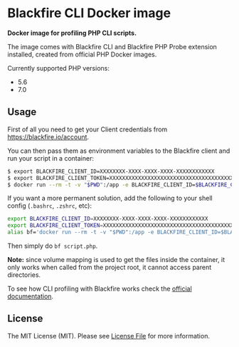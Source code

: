 # Blackfire CLI Docker image

**Docker image for profiling PHP CLI scripts.**

The image comes with Blackfire CLI and Blackfire PHP Probe extension installed, created from official PHP Docker images.

Currently supported PHP versions:

- 5.6
- 7.0


## Usage

First of all you need to get your Client credentials from https://blackfire.io/account.

You can then pass them as environment variables to the Blackfire client and run your script in a container:

``` bash
$ export BLACKFIRE_CLIENT_ID=XXXXXXXX-XXXX-XXXX-XXXX-XXXXXXXXXXXX
$ export BLACKFIRE_CLIENT_TOKEN=XXXXXXXXXXXXXXXXXXXXXXXXXXXXXXXXXXXXXXXXXXXXXXXXXXXXXXXXXXXXXXXX
$ docker run --rm -t -v "$PWD":/app -e BLACKFIRE_CLIENT_ID=$BLACKFIRE_CLIENT_ID -e BLACKFIRE_CLIENT_TOKEN=$BLACKFIRE_CLIENT_TOKEN webplates/blackfire-cli blackfire run php script.php
```

If you want a more permanent solution, add the following to your shell config (`.bashrc`, `.zshrc`, etc):

``` bash
export BLACKFIRE_CLIENT_ID=XXXXXXXX-XXXX-XXXX-XXXX-XXXXXXXXXXXX
export BLACKFIRE_CLIENT_TOKEN=XXXXXXXXXXXXXXXXXXXXXXXXXXXXXXXXXXXXXXXXXXXXXXXXXXXXXXXXXXXXXXXX
alias bf='docker run --rm -t -v "$PWD":/app -e BLACKFIRE_CLIENT_ID=$BLACKFIRE_CLIENT_ID -e BLACKFIRE_CLIENT_TOKEN=$BLACKFIRE_CLIENT_TOKEN webplates/blackfire-cli blackfire run php'
```

Then simply do `bf script.php`.

**Note:** since volume mapping is used to get the files inside the container, it only works when called from the project root, it cannot access parent directories.


To see how CLI profiling with Blackfire works check the [official documentation](https://blackfire.io/docs/cookbooks/profiling-cli).


## License

The MIT License (MIT). Please see [License File](LICENSE) for more information.
